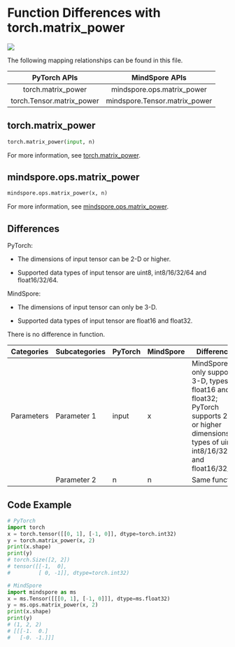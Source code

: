 # Function Differences with torch.matrix_power

<a href="https://gitee.com/mindspore/docs/blob/master/docs/mindspore/source_en/note/api_mapping/pytorch_diff/matrix_power.md" target="_blank"><img src="https://mindspore-website.obs.cn-north-4.myhuaweicloud.com/website-images/master/resource/_static/logo_source_en.png"></a>

The following mapping relationships can be found in this file.

|     PyTorch APIs      |      MindSpore APIs       |
| :-------------------: | :-----------------------: |
|   torch.matrix_power    |   mindspore.ops.matrix_power    |
|    torch.Tensor.matrix_power   |  mindspore.Tensor.matrix_power   |

## torch.matrix_power

```python
torch.matrix_power(input, n)
```

For more information, see [torch.matrix_power](https://pytorch.org/docs/1.8.1/generated/torch.matrix_power.html).

## mindspore.ops.matrix_power

```python
mindspore.ops.matrix_power(x, n)
```

For more information, see [mindspore.ops.matrix_power](https://www.mindspore.cn/docs/en/master/api_python/ops/mindspore.ops.matrix_power.html).

## Differences

PyTorch:

- The dimensions of input tensor can be 2-D or higher.

- Supported data types of input tensor are uint8, int8/16/32/64 and float16/32/64.

MindSpore:

- The dimensions of input tensor can only be 3-D.

- Supported data types of input tensor are float16 and float32.

There is no difference in function.

| Categories | Subcategories | PyTorch      | MindSpore     | Differences   |
| ---------- | ------------- | ------------ | ---------     | ------------- |
| Parameters | Parameter 1   | input        | x             | MindSpore only supports 3-D, types of float16 and float32; PyTorch supports 2-D or higher dimensions, types of uint8, int8/16/32/64 and float16/32/64. |
|            | Parameter 2   | n            | n             | Same function |

## Code Example

```python
# PyTorch
import torch
x = torch.tensor([[0, 1], [-1, 0]], dtype=torch.int32)
y = torch.matrix_power(x, 2)
print(x.shape)
print(y)
# torch.Size([2, 2])
# tensor([[-1,  0],
#         [ 0, -1]], dtype=torch.int32)

# MindSpore
import mindspore as ms
x = ms.Tensor([[[0, 1], [-1, 0]]], dtype=ms.float32)
y = ms.ops.matrix_power(x, 2)
print(x.shape)
print(y)
# (1, 2, 2)
# [[[-1.  0.]
#   [-0. -1.]]]
```
